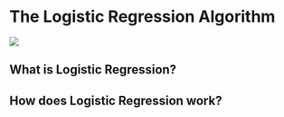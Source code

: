 # The Logistic Regression Algorithm

![](https://cdn-images-1.medium.com/max/681/1*3FgpptTWzpd2RLgKbV-HvA.jpeg)

## What is Logistic Regression?



## How does Logistic Regression work?

